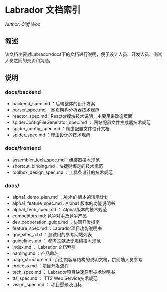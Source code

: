 # Labrador 文档索引

  *Author: Cliff Woo*

## 简述
该文档主要对Labrador/docs下的文档进行说明，便于设计人员、开发人员、测试人员之间的交流和沟通。

## 说明

### docs/backend

- backend_spec.md ：后端整体的设计方案
- parser_spec.md ：网页架构分析器技术规范
- reactor_spec.md : Reactor模块技术说明，主要用来改造页面
- spiderConfigFileGenerator_spec.md ： 网站配置文件生成器技术规范
- spider_config_spec.md ：爬虫配置文件设计文档
- spider_spec.md ：爬虫设计的技术规范

### docs/frontend

- assembler_tech_spec.md：组装器技术规范
- shortcut_binding.md：快捷键绑定的技术规范
- toolbox_design_spec.md ：工具条设计的技术规范

### docs/

- alpha1_demo_plan.md ：Alpha1 版本的演示计划
- alpha1_feature_spec.md : Alpha1 版本的功能说明书
- alpha1_tech_spec.md ： Alpha1版本的技术规范
- competitors.md: 竞争对手及竞争产品
- dev_cooporation_guide.md ：协同开发指南
- feature_spec.md ：Labrador项目功能说明书
- gov_sites_a.txt ：测试用的参考网站列表
- guidelines.md ： 参考文献及无障碍技术规范
- index.md ： Labrador 文档索引
- naming.md ：产品命名
- page_structure.md : 页面内容与结构的说明文档，供前端人员参考
- process.md ：项目开发流程
- tech_spec.md ： Labrador项目快速原型技术说明书
- tts_spec.md ： TTS Web Service技术规范
- vision_spec.md ： 项目愿景及目标